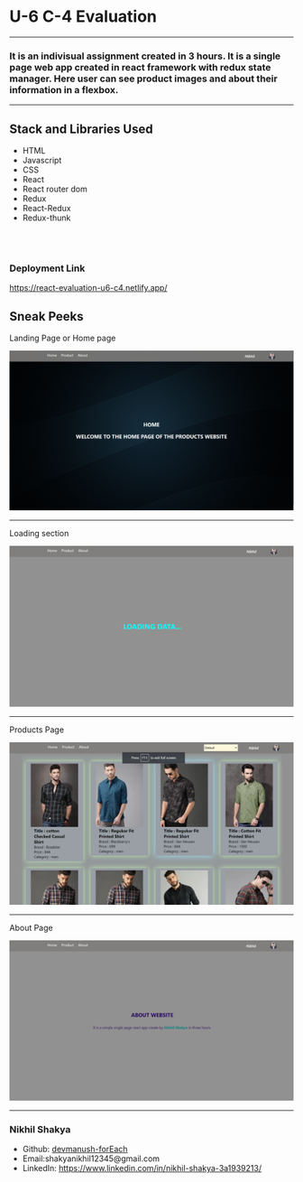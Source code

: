 <h1>U-6 C-4 Evaluation</h1>

<hr>

<h3>It is an indivisual assignment created in 3 hours. It is a single page web app created in react framework with redux state manager.
Here user can see product images and about their information in a flexbox.</h3>

<hr>

<h2>Stack and Libraries Used</h2>
<ul>
  <li>HTML</li>
  <li>Javascript</li>
  <li>CSS</li>
  <li>React</li>
  <li>React router dom</li>
  <li>Redux</li>
  <li>React-Redux</li>
  <li>Redux-thunk</li>
</ul>

<br><br>
<h3>Deployment Link</h3>
<a href="https://react-evaluation-u6-c4.netlify.app/">https://react-evaluation-u6-c4.netlify.app/
</a>


<h2>Sneak Peeks</h2>

<p>Landing Page or Home page</p>
<img src="./readmePics/home.png" alt="landing page">

<hr>
<p>Loading section</p>
<img src="./readmePics/loading.png" alt="courses page">

<hr>
<p>Products Page</p>
<img src="./readmePics/products.png" alt="signup page">

<hr>
<p>About Page</p>
<img src="./readmePics/about.png" alt="teachers page">


<hr>



<h3>Nikhil Shakya</h3>
<ul>
  <li>Github:  <a href= "https://github.com/devmanush-forEach" >devmanush-forEach</a></li>
  <li>Email:shakyanikhil12345@gmail.com </li>
  <li>LinkedIn: <a href="https://www.linkedin.com/in/nikhil-shakya-3a1939213/">https://www.linkedin.com/in/nikhil-shakya-3a1939213/ </a></li>
</ul>




